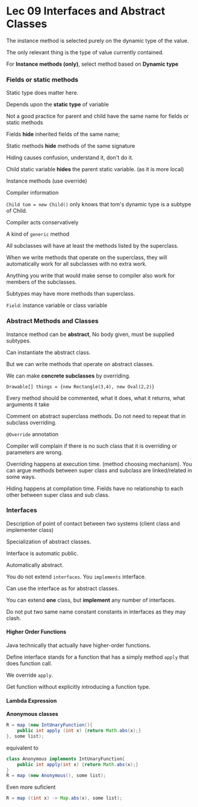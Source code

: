 # Lec 09 Interfaces and Abstract Classes

The instance method is selected purely on the dynamic type of the value.

The only relevant thing is the type of value currently contained.

For **Instance methods (only)**, select method based on **Dynamic type**



### Fields or static methods

Static type does matter here.

Depends upon the **static type** of variable

Not a good practice for parent and child have the same name for fields or static methods 



Fields **hide** inherited fields of the same name;

Static methods **hide** methods of the same signature

Hiding causes confusion, understand it, don't do it.



Child static variable **hides** the parent static variable. (as it is more local)

Instance methods (use override)



Compiler information

`Child tom = new Child()` only knows that tom's dynamic type is a subtype of Child.

Compiler acts conservatively 

   

A kind of `generic` method

All subclasses will have at least the methods listed by the superclass.

When we write methods that operate on the superclass, they will automatically work for all subclasses with no extra work.

Anything you write that would make sense to compiler also work for members of the subclasses.



Subtypes may have more methods than superclass.



`Field`: instance variable or class variable



### Abstract Methods and Classes

Instance method can be **abstract**, No body given, must be supplied subtypes.

Can instantiate the abstract class.

But we can write methods that operate on abstract classes. 



We can make **concrete subclasses** by overriding.

`Drawable[] things = {new Rectangle(3,4), new Oval(2,2)}`



Every method should be commented, what it does, what it returns, what arguments it take

Comment on abstract superclass methods. Do not need to repeat that in subclass overriding.

`@Override` annotation

Compiler will complain if there is no such class that it is overriding or parameters are wrong.



Overriding happens at execution time. (method choosing mechanism). You can argue methods between super class and subclass are linked/related in some ways.

Hiding happens at compilation time. Fields have no relationship to each other between super class and sub class.



### Interfaces

Description of point of contact between two systems (client class and implementer class)

Specialization of abstract classes.



Interface is automatic public.

Automatically abstract.



You do not extend `interfaces`.  You `implements` interface.

Can use the interface as for abstract classes.



You can extend **one** class, but **implement** any number of interfaces. 

 

Do not put two same name constant constants in interfaces as they may clash. 



#### Higher Order Functions

Java technically that actually have higher-order functions.

Define interface stands for a function that has a simply method `apply` that does function call.

We override `apply`.

Get function without explicitly introducing a function type.

#### Lambda Expression

**Anonymous classes** 	

```java
R = map (new IntUnaryFunction(){
    public int apply (int x) {return Math.abs(x);}
}, some list);
```

equivalent to 

```java
class Anonymous implements IntUnaryFunction{
    public int apply(int x) {return Math.abs(x);}
}
R = map (new Anonymous(), some list);
```

Even more suficient

```java
R = map ((int x) -> Map.abs(x), some list);
```

